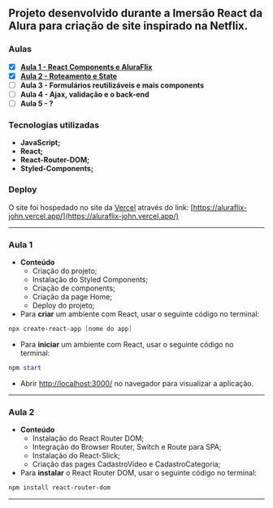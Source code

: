 ## Projeto desenvolvido durante a Imersão React da Alura para criação de site inspirado na Netflix.

### Aulas

- [x]  **[Aula 1 - React Components e AluraFlix](#aula-1)**
- [x]  **[Aula 2 - Roteamento e State](#aula-2)**
- [ ]  **Aula 3 - Formulários reutilizáveis e mais components**
- [ ]  **Aula 4 - Ajax, validação e o back-end**
- [ ]  **Aula 5 - ?**

### Tecnologias utilizadas

- **JavaScript;**
- **React;**
- **React-Router-DOM;**
- **Styled-Components;**

### Deploy

O site foi hospedado no site da [Vercel](https://vercel.com/) através do link: [https://aluraflix-john.vercel.app/](https://aluraflix-john.vercel.app/)

---

### **Aula 1**

- **Conteúdo**
    - Criação do projeto;
    - Instalação do Styled Components;
    - Criação de components;
    - Criação da page Home;
    - Deploy do projeto;
- Para **criar** um ambiente com React, usar o seguinte código no terminal:

```powershell
npx create-react-app [nome do app]
```

- Para **iniciar** um ambiente com React, usar o seguinte código no terminal:

```powershell
npm start
```

- Abrir [http://localhost:3000/](http://localhost:3000/) no navegador para visualizar a aplicação.

---

### **Aula 2**

- **Conteúdo**
    - Instalação do React Router DOM;
    - Integração do Browser Router, Switch e Route para SPA;
    - Instalação do React-Slick;
    - Criação das pages CadastroVídeo e CadastroCategoria;
- Para **instalar** o React Router DOM, usar o seguinte código no terminal:

```powershell
npm install react-router-dom
```

---
